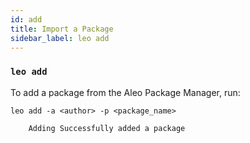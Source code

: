 ```yaml
---
id: add
title: Import a Package
sidebar_label: leo add
---
```


### `leo add`

To add a package from the Aleo Package Manager, run:
```leo_console
leo add -a <author> -p <package_name>
```

```leo_console title="console output:"
    Adding Successfully added a package
```

